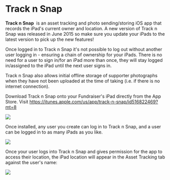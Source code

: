 # Track n Snap

**Track n Snap**  is an asset tracking and photo sending/storing iOS app
that records the iPad\'s current owner and location. A new version of
Track n Snap was released in June 2015 so make sure you update your
iPads to the latest version to pick up the new features!

Once logged in to Track n Snap it\'s not possible to log out without
another user logging in - ensuring a chain of ownership for your iPads.
There is no need for a user to sign in/for an iPad more than once,
they will stay logged in/assigned to the iPad until the next user signs
in.

Track n Snap also allows initial offline storage of supporter
photographs when they have not been uploaded at the time of taking (i.e.
if there is no internet connection).

Download Track n Snap onto your Fundraiser\'s iPad directly from the App
Store. Visit
https://itunes.apple.com/us/app/track-n-snap/id516822469?mt=8

![](https://support.waysact.com/hc/en-us/article_attachments/200852760/Screen_Shot_2014-06-16_at_15.18.08.png)

Once installed, any user you create can log in to Track n Snap, and a
user can be logged in to as many iPads as you like.

![](https://support.waysact.com/hc/en-us/article_attachments/200852770/Screen_Shot_2014-06-16_at_15.26.44.png)

Once your user logs into Track n Snap and gives permission for the app
to access their location, the iPad location will appear in the Asset
Tracking tab against the user\'s name:

![](https://support.waysact.com/hc/en-us/article_attachments/200869644/Screen_Shot_2014-06-16_at_15.25.11.png)

 
